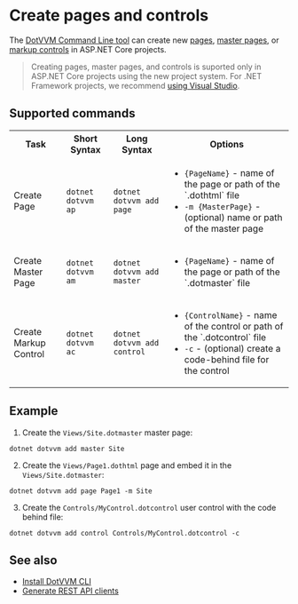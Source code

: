 # Create pages and controls

The [DotVVM Command Line tool](install) can create new [pages](~/pages/concepts/dothtml-markup/overview), [master pages](~/pages/concepts/layout/master-pages), or [markup controls](~/pages/concepts/control-development/markup-controls) in ASP.NET Core projects.

> Creating pages, master pages, and controls is suported only in ASP.NET Core projects using the new project system. For .NET Framework projects, we recommend [using Visual Studio](~/pages/quick-starts/build/first-page).

## Supported commands

<table class="table table-bordered">
    <tr>
        <th>Task</th>
        <th>Short Syntax</th>
        <th>Long Syntax</th>
        <th>Options</th>
    </tr>
    <tr>
        <td>Create Page</td>
        <td><code>dotnet dotvvm ap</code></td>
        <td><code>dotnet dotvvm add page</code></td>
        <td>
            <ul>
                <li><code>{PageName}</code> - name of the page or path of the `.dothtml` file</li>
                <li><code>-m {MasterPage}</code> - (optional) name or path of the master page</li>
            </ul>
        </td>
    </tr>
    <tr>
        <td>Create Master Page</td>
        <td><code>dotnet dotvvm am</code></td>
        <td><code>dotnet dotvvm add master</code></td>
        <td>
            <ul>
                <li><code>{PageName}</code> - name of the page or path of the `.dotmaster` file</li>
            </ul>
        </td>
    </tr>
    <tr>
        <td>Create Markup Control</td>
        <td><code>dotnet dotvvm ac</code></td>
        <td><code>dotnet dotvvm add control</code></td>
        <td>
            <ul>
                <li><code>{ControlName}</code> - name of the control or path of the `.dotcontrol` file</li>
                <li><code>-c</code> - (optional) create a code-behind file for the control</li>
            </ul>
        </td>
    </tr>
</table>

## Example

1. Create the `Views/Site.dotmaster` master page:

```
dotnet dotvvm add master Site
```

2. Create the `Views/Page1.dothtml` page and embed it in the `Views/Site.dotmaster`:

```
dotnet dotvvm add page Page1 -m Site
```

3. Create the `Controls/MyControl.dotcontrol` user control with the code behind file:

```
dotnet dotvvm add control Controls/MyControl.dotcontrol -c
```

## See also

* [Install DotVVM CLI](install)
* [Generate REST API clients](generate-rest-api-clients)

